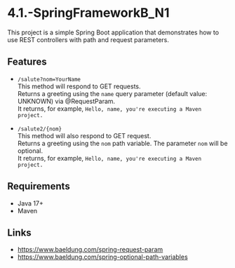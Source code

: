 # 4.1.-SpringFrameworkB_N1
This project is a simple Spring Boot application that demonstrates how to use REST controllers with path and request parameters.

## Features
- `/salute?nom=YourName`\
  This method will respond to GET requests.\
  Returns a greeting using the `name` query parameter (default value: UNKNOWN) via @RequestParam.  
  It returns, for example, `Hello, name, you're executing a Maven project.`

- `/salute2/{nom}`\
  This method will also respond to GET request.\
  Returns a greeting using the `nom` path variable. The parameter `nom` will be optional.  
  It returns, for example, `Hello, name, you're executing a Maven project.`
  
## Requirements
- Java 17+
- Maven

## Links
- https://www.baeldung.com/spring-request-param
- https://www.baeldung.com/spring-optional-path-variables
